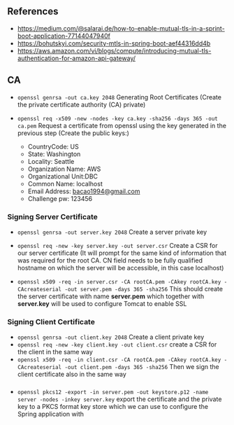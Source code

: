## References
- https://medium.com/@salarai.de/how-to-enable-mutual-tls-in-a-sprint-boot-application-77144047940f 
- https://bohutskyi.com/security-mtls-in-spring-boot-aef44316dd4b
- https://aws.amazon.com/vi/blogs/compute/introducing-mutual-tls-authentication-for-amazon-api-gateway/


## CA
* `openssl genrsa -out ca.key 2048` Generating Root Certificates (Create the private certificate authority (CA) private)
* `openssl req -x509 -new -nodes -key ca.key -sha256 -days 365 -out ca.pem` Request a certificate from openssl using the key generated in the previous step (Create the public keys:)

    + CountryCode: US
    + State: Washington
    + Locality: Seattle
    + Organization Name: AWS
    + Organizational Unit:DBC
    + Common Name: localhost
    + Email Address: bacao1994@gmail.com
    + Challenge pw: 123456

### Signing Server Certificate
* `openssl genrsa -out server.key 2048`  Create a server private key
* `openssl req -new -key server.key -out server.csr` Create a CSR for our server certificate (It will prompt for the same kind of information that was required for the root CA. CN field needs to be fully qualified hostname on which the server will be accessible, in this case localhost)

* `openssl x509 -req -in server.csr -CA rootCA.pem -CAkey rootCA.key -CAcreateserial -out server.pem -days 365 -sha256` This should create the server certificate with name **server.pem** which together with **server.key** will be used to configure Tomcat to enable SSL

### Signing Client Certificate
* `openssl genrsa -out client.key 2048` Create a client private key
* `openssl req -new -key client.key -out client.csr` create a CSR for the client in the same way 
* `openssl x509 -req -in client.csr -CA rootCA.pem -CAkey rootCA.key -CAcreateserial -out client.pem -days 365 -sha256` Then we sign the client certificate also in the same way

### 
* `openssl pkcs12 -export -in server.pem -out keystore.p12 -name server -nodes -inkey server.key` export the certificate and the private key to a PKCS format key store which we can use to configure the Spring application with